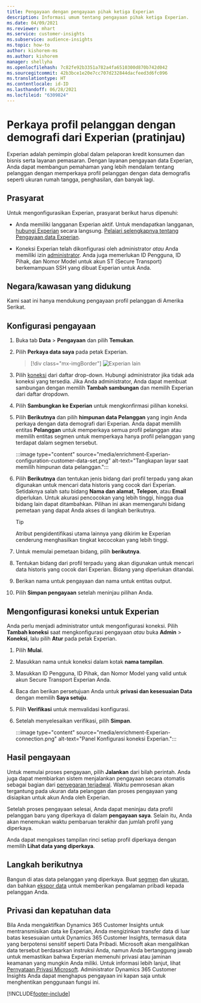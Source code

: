 ```yaml
---
title: Pengayaan dengan pengayaan pihak ketiga Experian
description: Informasi umum tentang pengayaan pihak ketiga Experian.
ms.date: 04/09/2021
ms.reviewer: mhart
ms.service: customer-insights
ms.subservice: audience-insights
ms.topic: how-to
author: kishorem-ms
ms.author: kishorem
manager: shellyha
ms.openlocfilehash: 7c82fe92b3351a782a4fa6510300d870b742d042
ms.sourcegitcommit: 42b3bce1e20e7cc707d232844dacfeed3d6fc096
ms.translationtype: HT
ms.contentlocale: id-ID
ms.lasthandoff: 06/28/2021
ms.locfileid: "6309824"
---
```

# <a name="enrich-customer-profiles-with-demographics-from-experian-preview"></a>Perkaya profil pelanggan dengan demografi dari Experian (pratinjau)

Experian adalah pemimpin global dalam pelaporan kredit konsumen dan bisnis serta layanan pemasaran. Dengan layanan pengayaan data Experian, Anda dapat membangun pemahaman yang lebih mendalam tentang pelanggan dengan memperkaya profil pelanggan dengan data demografis seperti ukuran rumah tangga, penghasilan, dan banyak lagi.

## <a name="prerequisites"></a>Prasyarat

Untuk mengonfigurasikan Experian, prasyarat berikut harus dipenuhi:

- Anda memiliki langganan Experian aktif. Untuk mendapatkan langganan, [hubungi Experian](https://www.experian.com/marketing-services/contact) secara langsung. [Pelajari selengkapnya tentang Pengayaan data Experian](https://www.experian.com/marketing-services/microsoft?cmpid=ems_web_mci_cdppage).

- Koneksi Experian telah dikonfigurasi oleh administrator *atau* Anda memiliki izin [administrator](permissions.md#administrator). Anda juga memerlukan ID Pengguna, ID Pihak, dan Nomor Model untuk akun ST (Secure Transport) berkemampuan SSH yang dibuat Experian untuk Anda.

## <a name="supported-countriesregions"></a>Negara/kawasan yang didukung

Kami saat ini hanya mendukung pengayaan profil pelanggan di Amerika Serikat.

## <a name="configure-the-enrichment"></a>Konfigurasi pengayaan

1. Buka tab **Data** > **Pengayaan** dan pilih **Temukan**.

1. Pilih **Perkaya data saya** pada petak Experian.

   > [!div class="mx-imgBorder"]
   > ![Experian lain](media/experian-tile.png "Experian tile")
   > 

1. Pilih [koneksi](connections.md) dari daftar drop-down. Hubungi administrator jika tidak ada koneksi yang tersedia. Jika Anda administrator, Anda dapat membuat sambungan dengan memilih **Tambah sambungan** dan memilih Experian dari daftar dropdown. 

1. Pilih **Sambungkan ke Experian** untuk mengkonfirmasi pilihan koneksi.

1.  Pilih **Berikutnya** dan pilih **himpunan data Pelanggan** yang ingin Anda perkaya dengan data demografi dari Experian. Anda dapat memilih entitas **Pelanggan** untuk memperkaya semua profil pelanggan atau memilih entitas segmen untuk memperkaya hanya profil pelanggan yang terdapat dalam segmen tersebut.

    :::image type="content" source="media/enrichment-Experian-configuration-customer-data-set.png" alt-text="Tangkapan layar saat memilih himpunan data pelanggan.":::

1. Pilih **Berikutnya** dan tentukan jenis bidang dari profil terpadu yang akan digunakan untuk mencari data historis yang cocok dari Experian. Setidaknya salah satu bidang **Nama dan alamat**, **Telepon**, atau **Email** diperlukan. Untuk akurasi pencocokan yang lebih tinggi, hingga dua bidang lain dapat ditambahkan. Pilihan ini akan memengaruhi bidang pemetaan yang dapat Anda akses di langkah berikutnya.

    > [!TIP]
    > Atribut pengidentifikasi utama lainnya yang dikirim ke Experian cenderung menghasilkan tingkat kecocokan yang lebih tinggi.

1. Untuk memulai pemetaan bidang, pilih **berikutnya**.

1. Tentukan bidang dari profil terpadu yang akan digunakan untuk mencari data historis yang cocok dari Experian. Bidang yang diperlukan ditandai.

1. Berikan nama untuk pengayaan dan nama untuk entitas output.

1. Pilih **Simpan pengayaan** setelah meninjau pilihan Anda.

## <a name="configure-the-connection-for-experian"></a>Mengonfigurasi koneksi untuk Experian 

Anda perlu menjadi administrator untuk mengonfigurasi koneksi. Pilih **Tambah koneksi** saat mengkonfigurasi pengayaan *atau* buka **Admin** > **Koneksi**, lalu pilih **Atur** pada petak Experian.

1. Pilih **Mulai**.

1. Masukkan nama untuk koneksi dalam kotak **nama tampilan**.

1. Masukkan ID Pengguna, ID Pihak, dan Nomor Model yang valid untuk akun Secure Transport Experian Anda.

1. Baca dan berikan persetujuan Anda untuk **privasi dan kesesuaian Data** dengan memilih **Saya setuju**.

1. Pilih **Verifikasi** untuk memvalidasi konfigurasi.

1. Setelah menyelesaikan verifikasi, pilih **Simpan**.
   
   :::image type="content" source="media/enrichment-Experian-connection.png" alt-text="Panel Konfigurasi koneksi Experian.":::

## <a name="enrichment-results"></a>Hasil pengayaan

Untuk memulai proses pengayaan, pilih **Jalankan** dari bilah perintah. Anda juga dapat membiarkan sistem menjalankan pengayaan secara otomatis sebagai bagian dari [penyegaran terjadwal](system.md#schedule-tab). Waktu pemrosesan akan tergantung pada ukuran data pelanggan dan proses pengayaan yang disiapkan untuk akun Anda oleh Experian.

Setelah proses pengayaan selesai, Anda dapat meninjau data profil pelanggan baru yang diperkaya di dalam **pengayaan saya**. Selain itu, Anda akan menemukan waktu pembaruan terakhir dan jumlah profil yang diperkaya.

Anda dapat mengakses tampilan rinci setiap profil diperkaya dengan memilih **Lihat data yang diperkaya**.

## <a name="next-steps"></a>Langkah berikutnya

Bangun di atas data pelanggan yang diperkaya. Buat [segmen](segments.md) dan [ukuran](measures.md), dan bahkan [ekspor data](export-destinations.md) untuk memberikan pengalaman pribadi kepada pelanggan Anda.

## <a name="data-privacy-and-compliance"></a>Privasi dan kepatuhan data

Bila Anda mengaktifkan Dynamics 365 Customer Insights untuk mentransmisikan data ke Experian, Anda mengizinkan transfer data di luar batas kesesuaian untuk Dynamics 365 Customer Insights, termasuk data yang berpotensi sensitif seperti Data Pribadi. Microsoft akan mengalihkan data tersebut berdasarkan instruksi Anda, namun Anda bertanggung jawab untuk memastikan bahwa Experian memenuhi privasi atau jaminan keamanan yang mungkin Anda miliki. Untuk informasi lebih lanjut, lihat [Pernyataan Privasi Microsoft](https://go.microsoft.com/fwlink/?linkid=396732).
Administrator Dynamics 365 Customer Insights Anda dapat menghapus pengayaan ini kapan saja untuk menghentikan penggunaan fungsi ini.


[!INCLUDE[footer-include](../includes/footer-banner.md)]
